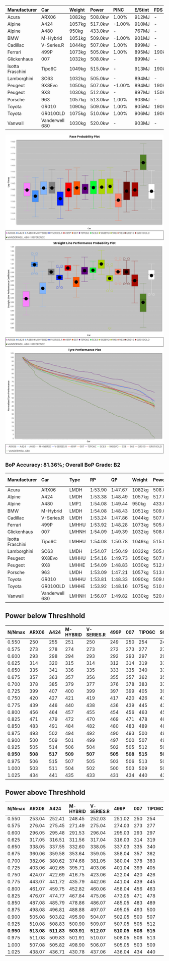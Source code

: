 | Manufacturer     | Car            | Weight | Power   | PINC    | E/Stint | FDS     |
|:-|:-|:-|:-|:-|:-|:-|
| Acura            | ARX06          | 1082kg | 508.0kw | 1.00%   | 912MJ   |    -    |
| Alpine           | A424           | 1057kg | 517.0kw | -1.00%  | 910MJ   |    -    |
| Alpine           | A480           | 950kg  | 433.0kw |    -    | 767MJ   |    -    |
| BMW              | M-Hybrid       | 1051kg | 509.0kw | -1.00%  | 901MJ   |    -    |
| Cadillac         | V-Series.R     | 1044kg | 507.0kw | 1.00%   | 899MJ   |    -    |
| Ferrari          | 499P           | 1073kg | 505.0kw | 1.00%   | 895MJ   | 190kph  |
| Glickenhaus      | 007            | 1032kg | 508.0kw |    -    | 899MJ   |    -    |
| Isotta Fraschini | Tipo6C         | 1049kg | 515.0kw |    -    | 913MJ   | 190kph  |
| Lamborghini      | SC63           | 1032kg | 505.0kw |    -    | 894MJ   |    -    |
| Peugeot          | 9X8Evo         | 1050kg | 507.0kw | -1.00%  | 894MJ   | 190kph  |
| Peugeot          | 9X8            | 1030kg | 512.0kw |    -    | 897MJ   | 150kph  |
| Porsche          | 963            | 1057kg | 513.0kw | 1.00%   | 903MJ   |    -    |
| Toyota           | GR010          | 1090kg | 509.0kw | 1.00%   | 905MJ   | 190kph  |
| Toyota           | GR010OLD       | 1075kg | 510.0kw | 1.00%   | 906MJ   | 190kph  |
| Vanwall          | Vanderwell 680 | 1030kg | 520.0kw |    -    | 903MJ   |    -    |

![PACECHART](./IMG/ACOMETHOD.png)
![STRAIGHTLINEPERFORMANCECHART](./IMG/ACOMETHOD_sp.png)
![TYREPERFORMANCECHART](./IMG/ACOMETHOD_tw.png)

### BoP Accuracy: 81.36%; Overall BoP Grade: B2
| Manufacturer     | Car            | Type  | RP      | QP      | Weight | Power¹  | Threshhold | PINC    | Power²   | E/Stint | AVG Vmax  | FDS     | RDLC | L/Stint | BOP-Grade | Model Accuracy | Model Points | Match%  | SimDiff |
|:-|:-|:-|:-|:-|:-|:-|:-|:-|:-|:-|:-|:-|:-|:-|:-|:-|:-|:-|:-|
| Acura            | ARX06          | LMDH  | 1:53.90 | 1:47.67 | 1082kg | 508.0kw | 210.0kph   | 1.00%   | 513.10kw |  912MJ  | 278.79kph |    -    | 0.99 | 35      | -B1       | 100.00%        | 995          | 86.48%  | #       |
| Alpine           | A424           | LMDH  | 1:53.38 | 1:48.49 | 1057kg | 517.0kw | 210.0kph   | -1.00%  | 511.80kw |  910MJ  | 291.87kph |    -    | 0.99 | 35      | -C2       | 100.00%        | 635          | 71.39%  | #       |
| Alpine           | A480           | LMP1  | 1:54.08 | 1:49.44 |  950kg | 433.0kw | 210.0kph   |    -    | 433.00kw |  767MJ  | 282.25kph |    -    | 0.98 | 32      | +B1       | 94.90%         | 707          | 86.45%  | #       |
| BMW              | M-Hybrid       | LMDH  | 1:54.08 | 1:48.43 | 1051kg | 509.0kw | 210.0kph   | -1.00%  | 503.90kw |  901MJ  | 288.85kph |    -    | 1.00 | 35      | ~A1       | 100.00%        | 1696         | 100.00% | #       |
| Cadillac         | V-Series.R     | LMDH  | 1:53.24 | 1:47.86 | 1044kg | 507.0kw | 210.0kph   | 1.00%   | 512.10kw |  899MJ  | 286.89kph |    -    | 1.02 | 35      | -C2       | 88.64%         | 2076         | 71.23%  | #       |
| Ferrari          | 499P           | LMHHU | 1:53.92 | 1:48.28 | 1073kg | 505.0kw | 210.0kph   | 1.00%   | 510.10kw |  895MJ  | 289.29kph | 190kph  | 1.02 | 35      | ~A1       | 91.94%         | 2476         | 100.00% | #       |
| Glickenhaus      | 007            | LMHNH | 1:54.09 | 1:49.39 | 1032kg | 508.0kw | 210.0kph   |    -    | 508.00kw |  899MJ  | 286.68kph |    -    | 0.96 | 35      | ~A1       | 95.63%         | 1510         | 100.00% | #       |
| Isotta Fraschini | Tipo6C         | LMHHU | 1:54.08 | 1:50.78 | 1049kg | 515.0kw | 210.0kph   |    -    | 515.00kw |  913MJ  | 290.56kph | 190kph  | 1.05 | 35      | +Ω1       | 100.00%        | 66           | 47.06%  | #       |
| Lamborghini      | SC63           | LMDH  | 1:54.07 | 1:50.49 | 1032kg | 505.0kw | 210.0kph   |    -    | 505.00kw |  894MJ  | 290.46kph |    -    | 1.04 | 35      | ~A1       | 100.00%        | 504          | 100.00% | #       |
| Peugeot          | 9X8Evo         | LMHHU | 1:54.16 | 1:49.73 | 1050kg | 507.0kw | 210.0kph   | -1.00%  | 501.90kw |  894MJ  | 291.46kph | 190kph  | 1.00 | 35      | +C1       | 100.00%        | 249          | 78.66%  | #       |
| Peugeot          | 9X8            | LMHHE | 1:54.09 | 1:48.83 | 1030kg | 512.0kw | 210.0kph   |    -    | 512.00kw |  897MJ  | 287.63kph | 150kph  | 1.03 | 35      | ~A1       | 98.33%         | 2173         | 100.00% | #       |
| Porsche          | 963            | LMDH  | 1:53.09 | 1:47.21 | 1057kg | 513.0kw | 210.0kph   | 1.00%   | 518.10kw |  903MJ  | 289.46kph |    -    | 1.00 | 34      | -D2       | 90.40%         | 5633         | 63.09%  | #       |
| Toyota           | GR010          | LMHHU | 1:53.81 | 1:48.33 | 1090kg | 509.0kw | 210.0kph   | 1.00%   | 514.10kw |  905MJ  | 287.38kph | 190kph  | 0.99 | 35      | ~A1       | 90.11%         | 3235         | 98.99%  | #       |
| Toyota           | GR010OLD       | LMHHE | 1:53.92 | 1:48.16 | 1075kg | 510.0kw | 210.0kph   | 1.00%   | 515.10kw |  906MJ  | 285.59kph | 190kph  | 1.02 | 35      | ~A1       | 99.03%         | 1536         | 99.56%  | #       |
| Vanwall          | Vanderwell 680 | LMHNH | 1:56.07 | 1:49.82 | 1030kg | 520.0kw | 210.0kph   |    -    | 520.00kw |  903MJ  | 280.79kph |    -    | 1.02 | 34      | +Ω1       | 97.68%         | 632          | 17.50%  | #       |

## Power below Threshhold
| N/Nmax    | ARX06   | A424    | M-HYBRID | V-SERIES.R | 499P    | 007     | TIPO6C  | SC63    | 9X8EVO  | 9X8     | 963     | GR010   | GR010OLD | VANDERWELL 680 | ​     | RPM      | A480    |
|:-|:-|:-|:-|:-|:-|:-|:-|:-|:-|:-|:-|:-|:-|:-|:-|:-|:-|
|  0.550    |  250    |  255    |  251     |  250       |  249    |  250    |  254    |  249    |  250    |  252    |  253    |  251    |  251     |  256           |  ​    |   --     |   -     |
|  0.575    |  273    |  278    |  274     |  273       |  272    |  273    |  277    |  272    |  273    |  275    |  276    |  274    |  274     |  279           |  ​    |   --     |   -     |
|  0.600    |  293    |  298    |  294     |  293       |  292    |  293    |  297    |  292    |  293    |  296    |  296    |  294    |  295     |  300           |  ​    |   --     |   -     |
|  0.625    |  314    |  320    |  315     |  314       |  312    |  314    |  319    |  312    |  314    |  317    |  317    |  315    |  316     |  322           |  ​    |   --     |   -     |
|  0.650    |  335    |  341    |  336     |  335       |  333    |  335    |  340    |  333    |  335    |  338    |  338    |  336    |  337     |  343           |  ​    |   --     |   -     |
|  0.675    |  357    |  363    |  357     |  356       |  355    |  357    |  362    |  355    |  356    |  359    |  360    |  357    |  358     |  365           |  ​    |   --     |   -     |
|  0.700    |  378    |  385    |  379     |  377       |  376    |  378    |  383    |  376    |  377    |  381    |  382    |  379    |  380     |  387           |  ​    |   --     |   -     |
|  0.725    |  399    |  407    |  400     |  399       |  397    |  399    |  405    |  397    |  399    |  403    |  403    |  400    |  401     |  409           |  ​    |   --     |   -     |
|  0.750    |  420    |  427    |  421     |  419       |  417    |  420    |  426    |  417    |  419    |  423    |  424    |  421    |  422     |  430           |  ​    |   --     |   -     |
|  0.775    |  439    |  446    |  440     |  438       |  436    |  439    |  445    |  436    |  438    |  442    |  443    |  440    |  441     |  449           |  ​    |  5000    |  254    |
|  0.800    |  456    |  464    |  457     |  455       |  454    |  456    |  463    |  454    |  455    |  460    |  461    |  457    |  458     |  467           |  ​    |  5500    |  300    |
|  0.825    |  471    |  479    |  472     |  470       |  469    |  471    |  478    |  469    |  470    |  475    |  476    |  472    |  473     |  482           |  ​    |  6000    |  335    |
|  0.850    |  483    |  491    |  484     |  482       |  480    |  483    |  489    |  480    |  482    |  486    |  487    |  484    |  485     |  494           |  ​    |  6500    |  379    |
|  0.875    |  493    |  502    |  494     |  492       |  490    |  493    |  500    |  490    |  492    |  497    |  498    |  494    |  495     |  505           |  ​    |  7000    |  423    |
|  0.900    |  500    |  509    |  501     |  499       |  497    |  500    |  507    |  497    |  499    |  504    |  505    |  501    |  502     |  512           |  ​    |  7500    |  434    |
|  0.925    |  505    |  514    |  506     |  504       |  502    |  505    |  512    |  502    |  504    |  509    |  510    |  506    |  507     |  517           |  ​    |  8000    |  430    |
| **0.950** | **508** | **517** | **509**  | **507**    | **505** | **508** | **515** | **505** | **507** | **512** | **513** | **509** | **510**  | **520**        | **​** | **8500** | **433** |
|  0.975    |  506    |  515    |  507     |  505       |  503    |  506    |  513    |  503    |  505    |  510    |  511    |  507    |  508     |  518           |  ​    |  9000    |  217    |
|  1.000    |  503    |  511    |  504     |  502       |  500    |  503    |  509    |  500    |  502    |  506    |  507    |  504    |  505     |  514           |  ​    |   --     |   -     |
|  1.025    |  434    |  441    |  435     |  433       |  431    |  434    |  440    |  431    |  433    |  437    |  438    |  435    |  436     |  444           |  ​    |   --     |   -     |

## Power above Threshhold
| N/Nmax    | ARX06      | A424       | M-HYBRID   | V-SERIES.R | 499P       | 007     | TIPO6C  | SC63    | 9X8EVO     | 9X8     | 963        | GR010      | GR010OLD   | VANDERWELL 680 | ​     | RPM      | A480    |
|:-|:-|:-|:-|:-|:-|:-|:-|:-|:-|:-|:-|:-|:-|:-|:-|:-|:-|
|  0.550    |  253.04    |  252.41    |  248.45    |  252.03    |  251.02    |  250    |  254    |  249    |  247.46    |  252    |  255.06    |  253.04    |  254.05    |  256           |  ​    |   --     |   -     |
|  0.575    |  276.04    |  275.45    |  271.49    |  275.04    |  274.03    |  273    |  277    |  272    |  270.50    |  275    |  278.07    |  276.05    |  277.05    |  279           |  ​    |   --     |   -     |
|  0.600    |  296.05    |  295.48    |  291.53    |  296.04    |  295.03    |  293    |  297    |  292    |  290.54    |  296    |  299.08    |  297.05    |  297.06    |  300           |  ​    |   --     |   -     |
|  0.625    |  317.05    |  316.51    |  311.56    |  317.04    |  316.03    |  314    |  319    |  312    |  310.58    |  317    |  321.08    |  318.06    |  319.06    |  322           |  ​    |   --     |   -     |
|  0.650    |  338.05    |  337.55    |  332.60    |  338.05    |  337.03    |  335    |  340    |  333    |  331.61    |  338    |  342.09    |  339.06    |  340.07    |  343           |  ​    |   --     |   -     |
|  0.675    |  360.06    |  359.58    |  353.64    |  359.05    |  358.04    |  357    |  362    |  355    |  352.65    |  359    |  364.09    |  361.06    |  362.07    |  365           |  ​    |   --     |   -     |
|  0.700    |  382.06    |  380.62    |  374.68    |  381.05    |  380.04    |  378    |  383    |  376    |  373.69    |  381    |  386.10    |  383.07    |  383.07    |  387           |  ​    |   --     |   -     |
|  0.725    |  403.06    |  402.65    |  395.71    |  403.06    |  401.04    |  399    |  405    |  397    |  394.73    |  403    |  407.10    |  404.07    |  405.08    |  409           |  ​    |   --     |   -     |
|  0.750    |  424.07    |  422.69    |  416.75    |  423.06    |  422.04    |  420    |  426    |  417    |  414.77    |  423    |  428.11    |  425.07    |  426.08    |  430           |  ​    |   --     |   -     |
|  0.775    |  443.07    |  441.72    |  435.79    |  442.06    |  441.04    |  439    |  445    |  436    |  433.80    |  442    |  447.11    |  444.08    |  445.09    |  449           |  ​    |  5000    |  254    |
|  0.800    |  461.07    |  459.75    |  452.82    |  460.06    |  458.04    |  456    |  463    |  454    |  450.84    |  460    |  465.12    |  462.08    |  463.09    |  467           |  ​    |  5500    |  300    |
|  0.825    |  476.07    |  474.77    |  467.84    |  475.06    |  473.05    |  471    |  478    |  469    |  465.86    |  475    |  480.12    |  477.08    |  478.09    |  482           |  ​    |  6000    |  335    |
|  0.850    |  487.08    |  485.79    |  478.86    |  486.07    |  485.05    |  483    |  489    |  480    |  476.88    |  486    |  492.12    |  488.09    |  489.09    |  494           |  ​    |  6500    |  379    |
|  0.875    |  498.08    |  496.81    |  488.88    |  497.07    |  495.05    |  493    |  500    |  490    |  486.90    |  497    |  503.13    |  499.09    |  500.10    |  505           |  ​    |  7000    |  423    |
|  0.900    |  505.08    |  503.82    |  495.90    |  504.07    |  502.05    |  500    |  507    |  497    |  493.92    |  504    |  510.13    |  506.09    |  507.10    |  512           |  ​    |  7500    |  434    |
|  0.925    |  510.08    |  508.83    |  500.90    |  509.07    |  507.05    |  505    |  512    |  502    |  498.92    |  509    |  515.13    |  511.09    |  512.10    |  517           |  ​    |  8000    |  430    |
| **0.950** | **513.08** | **511.83** | **503.91** | **512.07** | **510.05** | **508** | **515** | **505** | **501.93** | **512** | **518.13** | **514.09** | **515.10** | **520**        | **​** | **8500** | **433** |
|  0.975    |  511.08    |  509.83    |  501.91    |  510.07    |  508.05    |  506    |  513    |  503    |  499.93    |  510    |  516.13    |  512.09    |  513.10    |  518           |  ​    |  9000    |  217    |
|  1.000    |  507.08    |  505.82    |  498.90    |  506.07    |  505.05    |  503    |  509    |  500    |  496.92    |  506    |  512.13    |  508.09    |  509.10    |  514           |  ​    |   --     |   -     |
|  1.025    |  438.07    |  436.71    |  430.78    |  437.06    |  436.04    |  434    |  440    |  431    |  428.79    |  437    |  442.11    |  439.08    |  440.09    |  444           |  ​    |   --     |   -     |
